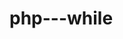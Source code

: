 # php---while




<?php
$i= 1;
while ($i <= 100) ｛
   $primo= 1;
     for ($n= 2; $n < $i; $n++) {
       if ($i % $n == 0) {
        $primo= 0;
     break;
    ｝
}
  if ($primo == 1)
   echo "$i ";
  $i++;
}
?>
